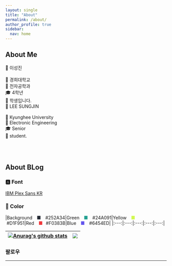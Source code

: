 ```yaml
---
layout: single
title: "About"
permalink: /about/
author_profile: true
sidebar:
  nav: home
---
```


## About Me

<span class = "div1" markdown="1">
  👤 이성진<br><br>
  🏫 경희대학교<br>
  📝 전자공학과<br>
  🎓 4학년<br>
  💼 학생입니다.<br>
</span>

<span class = "div2" markdown="1">
  👤 LEE SUNGJIN<br><br>
  🏫 Kyunghee University<br>
  📝 Electronic Engineering<br>
  🎓 Senior<br>
  💼 student.<br>
</span>

<br><br>

## About BLog

### 🅰️ Font
[IBM Plex Sans KR](https://fonts.google.com/specimen/IBM+Plex+Sans+KR)

### 🎨 Color
|Background&nbsp;
<span class = "box" style="display: inline-block; width: 25px; text-align: center;" markdown = "1">
  <span style="color:#252A34">■</span>
</span>
&nbsp;#252A34|Green&nbsp;
<span class = "box" style="display: inline-block; width: 25px; text-align: center;" markdown = "1">
  <span style="color:#24A091">■</span>
</span>
&nbsp;#24A091|Yellow&nbsp;
<span class = "box" style="display: inline-block; width: 25px; text-align: center;" markdown = "1">
  <span style="color:#D1F951">■</span>
</span>
&nbsp;#D1F951|Red&nbsp;
<span class = "box" style="display: inline-block; width: 25px; text-align: center;" markdown = "1">
  <span style="color:#F0383B">■</span>
</span>
#F0383B|Blue&nbsp;
<span class = "box" style="display: inline-block; width: 25px; text-align: center;" markdown = "1">
  <span style="color:#6454ED">■</span>
</span>
&nbsp;#6454ED|
|:---:|:---:|:---:|:---:|:---:|

| <a href="https://github.com/anuraghazra/github-readme-stats"><img align="center" src="https://github-readme-stats.vercel.app/api?username=anuraghazra&show_icons=true&include_all_commits=true&theme=buefy&hide_border=true" alt="Anurag's github stats" /></a> | <a href="https://github.com/anuraghazra/github-readme-stats"><img align="center" src="https://github-readme-stats.vercel.app/api/top-langs/?username=anuraghazra&layout=compact&theme=buefy&hide_border=true" /></a> |
| ------------- | ------------- |

### 팔로우

---